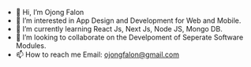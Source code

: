 - 👋 Hi, I’m Ojong Falon
- 👀 I’m interested in App Design and Development for Web and Mobile.
- 🌱 I’m currently learning React Js, Next Js, Node JS, Mongo DB.
- 💞️ I’m looking to collaborate on the Develpoment of Seperate Software Modules.
- 📫 How to reach me Email: ojongfalon@gmail.com

<!---
ojongfalon/ojongfalon is a ✨ special ✨ repository because its `README.md` (this file) appears on your GitHub profile.
You can click the Preview link to take a look at your changes.
--->
